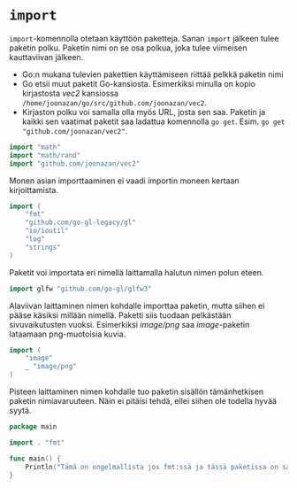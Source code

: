 # `import`

`import`-komennolla otetaan käyttöön paketteja. Sanan `import` jälkeen tulee paketin polku. Paketin nimi on se osa polkua, joka tulee viimeisen kauttaviivan jälkeen.
- Go:n mukana tulevien pakettien käyttämiseen riittää pelkkä paketin nimi
- Go etsii muut paketit Go-kansiosta. Esimerkiksi minulla on kopio kirjastosta _vec2_ kansiossa `/home/joonazan/go/src/github.com/joonazan/vec2`.
- Kirjaston polku voi samalla olla myös URL, josta sen saa. Paketin ja kaikki sen vaatimat paketit saa ladattua komennolla `go get`. Esim. `go get "github.com/joonazan/vec2"`.

```Go
import "math"
import "math/rand"
import "github.com/joonazan/vec2"
```
Monen asian importtaaminen ei vaadi importin moneen kertaan kirjoittamista.
```Go
import (
	"fmt"
	"github.com/go-gl-legacy/gl"
	"io/ioutil"
	"log"
	"strings"
)
```
Paketit voi importata eri nimellä laittamalla halutun nimen polun eteen.
```Go
import glfw "github.com/go-gl/glfw3"
```
Alaviivan laittaminen nimen kohdalle importtaa paketin, mutta siihen ei pääse käsiksi millään nimellä. Paketti siis tuodaan pelkästään sivuvaikutusten vuoksi. Esimerkiksi _image/png_ saa _image_-paketin lataamaan png-muotoisia kuvia.
```Go
import (
	"image"
	_ "image/png"
)
```
Pisteen laittaminen nimen kohdalle tuo paketin sisällön tämänhetkisen paketin nimiavaruuteen. Näin ei pitäisi tehdä, ellei siihen ole todella hyvää syytä.
```Go
package main

import . "fmt"

func main() {
	Println("Tämä on ongelmallista jos fmt:ssä ja tässä paketissa on samannimisiä asioita.")
}
```
